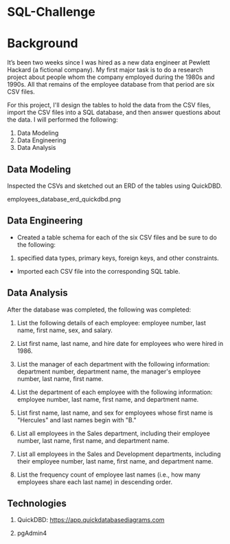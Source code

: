 # SQL-Challenge

# Background

It’s been two weeks since I was hired as a new data engineer at Pewlett Hackard (a fictional company). My first major task is to do a research project about people whom the company employed during the 1980s and 1990s. All that remains of the employee database from that period are six CSV files.

For this project, I'll design the tables to hold the data from the CSV files, import the CSV files into a SQL database, and then answer questions about the data. I will performed the following:

1. Data Modeling
2. Data Engineering
3. Data Analysis


## Data Modeling

Inspected the CSVs and sketched out an ERD of the tables using QuickDBD.

employees_database_erd_quickdbd.png

## Data Engineering

* Created a table schema for each of the six CSV files and be sure to do the following:

1. specified data types, primary keys, foreign keys, and other constraints.

* Imported each CSV file into the corresponding SQL table.


## Data Analysis

After the database was completed, the following was completed:

1. List the following details of each employee: employee number, last name, first name, sex, and salary.

2. List first name, last name, and hire date for employees who were hired in 1986.

3. List the manager of each department with the following information: department number, department name, the manager's employee number, last name, first name.

4. List the department of each employee with the following information: employee number, last name, first name, and department name.

5. List first name, last name, and sex for employees whose first name is "Hercules" and last names begin with "B."

6. List all employees in the Sales department, including their employee number, last name, first name, and department name.

7. List all employees in the Sales and Development departments, including their employee number, last name, first name, and department name.

8. List the frequency count of employee last names (i.e., how many employees share each last name) in descending order.

## Technologies

1. QuickDBD: https://app.quickdatabasediagrams.com

2. pgAdmin4
